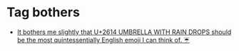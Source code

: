 <!--
title: Tag bothers
date: 2020-06-28T14:55:35.019Z
tags:
-->
# Tag bothers

 * [It bothers me slightly that U+2614 UMBRELLA WITH RAIN DROPS should be the most quintessentially English emoji I can think of. ☔](106401231572.md)
